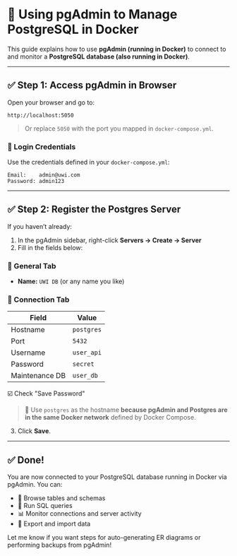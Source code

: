 # 🐘 Using pgAdmin to Manage PostgreSQL in Docker

This guide explains how to use **pgAdmin (running in Docker)** to connect to and monitor a **PostgreSQL database (also running in Docker)**.

---

## ✅ Step 1: Access pgAdmin in Browser

Open your browser and go to:

```
http://localhost:5050
```

> Or replace `5050` with the port you mapped in `docker-compose.yml`.

### 🔐 Login Credentials
Use the credentials defined in your `docker-compose.yml`:

```
Email:    admin@uwi.com
Password: admin123
```

---

## ✅ Step 2: Register the Postgres Server

If you haven’t already:

1. In the pgAdmin sidebar, right-click **Servers → Create → Server**
2. Fill in the fields below:

### 🔧 General Tab
- **Name:** `UWI DB` (or any name you like)

### 🧠 Connection Tab
| Field          | Value          |
|----------------|----------------|
| Hostname       | `postgres`     |
| Port           | `5432`         |
| Username       | `user_api`     |
| Password       | `secret`       |
| Maintenance DB | `user_db`      |

☑️ Check "Save Password"

> 🔁 Use `postgres` as the hostname **because pgAdmin and Postgres are in the same Docker network** defined by Docker Compose.

3. Click **Save**.

---

## ✅ Done!

You are now connected to your PostgreSQL database running in Docker via pgAdmin. You can:

- 🧩 Browse tables and schemas
- 🧪 Run SQL queries
- 📊 Monitor connections and server activity
- 📁 Export and import data

Let me know if you want steps for auto-generating ER diagrams or performing backups from pgAdmin!